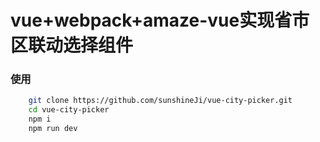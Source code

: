 # vue+webpack+amaze-vue实现省市区联动选择组件

### 使用

```bash
    git clone https://github.com/sunshineJi/vue-city-picker.git
    cd vue-city-picker
    npm i
    npm run dev
```